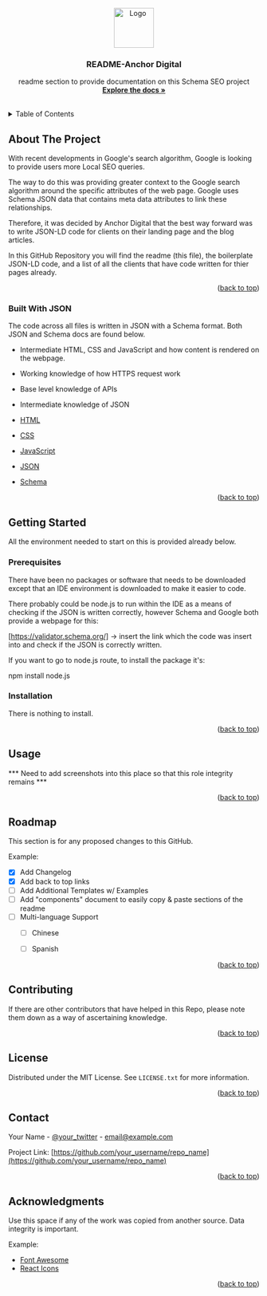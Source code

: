 <div id="top"></div>
<!--
*** This is a readme section to provide documentation on this Schema SEO project
*** Currently andrew@anchordigital.com.au manages the Anchor Digital Github Repo (and the code), however to keep integrity of the code, this is the place to find it. 
-->


<!-- PROJECT LOGO -->
<br />
<div align="center">
  <a href="https://github.com/andrewanchordigital/ClientsJSONSchema">
    <img src="images/logo.png" alt="Logo" width="80" height="80">
  </a>

  <h3 align="center">README-Anchor Digital</h3>

  <p align="center">
    readme section to provide documentation on this Schema SEO project
    <br />
    <a href="https://github.com/othneildrew/Best-README-Template"><strong>Explore the docs »</strong></a>
    <br />
    <br />
  </p>
</div>



<!-- TABLE OF CONTENTS -->
<details>
  <summary>Table of Contents</summary>
  <ol>
    <li>
      <a href="#about-the-project">About The Project</a>
      <ul>
        <li><a href="#built-with">Built With JSON</a></li>
      </ul>
    </li>
    <li>
      <a href="#getting-started">Getting Started</a>
      <ul>
        <li><a href="#prerequisites">Prerequisites</a></li>
        <li><a href="#installation">Installation</a></li>
      </ul>
    </li>
    <li><a href="#usage">Usage</a></li>
    <li><a href="#roadmap">Roadmap</a></li>
    <li><a href="#contributing">Contributing</a></li>
    <li><a href="#license">License</a></li>
    <li><a href="#contact">Contact</a></li>
    <li><a href="#acknowledgments">Acknowledgments</a></li>
  </ol>
</details>



<!-- ABOUT THE PROJECT -->
## About The Project

With recent developments in Google's search algorithm, Google is looking to provide users more Local SEO queries. 

The way to do this was providing greater context to the Google search algorithm around the specific attributes of the web page. Google uses Schema JSON data that contains meta data attributes to link these relationships. 

Therefore, it was decided by Anchor Digital that the best way forward was to write JSON-LD code for clients on their landing page and the blog articles.

In this GitHub Repository you will find the readme (this file), the boilerplate JSON-LD code, and a list of all the clients that have code written for thier pages already. 

<p align="right">(<a href="#top">back to top</a>)</p>

### Built With JSON 

The code across all files is written in JSON with a Schema format. Both JSON and Schema docs are found below. 

* Intermediate HTML, CSS and JavaScript and how content is rendered on the webpage. 
* Working knowledge of how HTTPS request work
* Base level knowledge of APIs
* Intermediate knowledge of JSON

* [HTML](https://developer.mozilla.org/en-US/docs/Web/HTML)
* [CSS](https://developer.mozilla.org/en-US/docs/Web/CSS/Reference)
* [JavaScript](https://www.javascript.com/)
* [JSON](https://json-ld.org/)
* [Schema](https://schema.org/docs/schemas.html)

<p align="right">(<a href="#top">back to top</a>)</p>



<!-- GETTING STARTED -->
## Getting Started

All the environment needed to start on this is provided already below. 

### Prerequisites

There have been no packages or software that needs to be downloaded except that an IDE environment is downloaded to make it easier to code. 

There probably could be node.js to run within the IDE as a means of checking if the JSON is written correctly, however Schema and Google both provide a webpage for this:

[https://validator.schema.org/] -> insert the link which the code was insert into and check if the JSON is correctly written. 

If you want to go to node.js route, to install the package it's:

npm install node.js

### Installation

There is nothing to install. 

<p align="right">(<a href="#top">back to top</a>)</p>



<!-- USAGE EXAMPLES -->
## Usage

*** Need to add screenshots into this place so that this role integrity remains *** 

<p align="right">(<a href="#top">back to top</a>)</p>



<!-- ROADMAP -->
## Roadmap

This section is for any proposed changes to this GitHub. 

Example:

- [x] Add Changelog
- [x] Add back to top links
- [ ] Add Additional Templates w/ Examples
- [ ] Add "components" document to easily copy & paste sections of the readme
- [ ] Multi-language Support
    - [ ] Chinese
    - [ ] Spanish


<p align="right">(<a href="#top">back to top</a>)</p>



<!-- CONTRIBUTING -->
## Contributing

If there are other contributors that have helped in this Repo, please note them down as a way of ascertaining knowledge. 

<p align="right">(<a href="#top">back to top</a>)</p>



<!-- LICENSE -->
## License

Distributed under the MIT License. See `LICENSE.txt` for more information.

<p align="right">(<a href="#top">back to top</a>)</p>



<!-- CONTACT -->
## Contact

Your Name - [@your_twitter](https://twitter.com/your_username) - email@example.com

Project Link: [https://github.com/your_username/repo_name](https://github.com/your_username/repo_name)

<p align="right">(<a href="#top">back to top</a>)</p>



<!-- ACKNOWLEDGMENTS -->
## Acknowledgments

Use this space if any of the work was copied from another source. Data integrity is important. 

Example: 

* [Font Awesome](https://fontawesome.com)
* [React Icons](https://react-icons.github.io/react-icons/search)

<p align="right">(<a href="#top">back to top</a>)</p>


